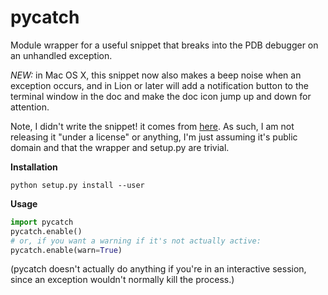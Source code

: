 pycatch
=======

Module wrapper for a useful snippet that breaks into the PDB debugger on an unhandled exception.

*NEW:* in Mac OS X, this snippet now also makes a beep noise when an exception occurs, and in Lion or later will add a notification button to the terminal window in the doc and make the doc icon jump up and down for attention.

Note, I didn't write the snippet! it comes from [here](http://code.activestate.com/recipes/65287-automatically-start-the-debugger-on-an-exception/). As such, I am not releasing it "under a license" or anything, I'm just assuming it's public domain and that the wrapper and setup.py are trivial.

**Installation**

```
python setup.py install --user
```

**Usage**

```python
import pycatch
pycatch.enable()
# or, if you want a warning if it's not actually active:
pycatch.enable(warn=True)
```

(pycatch doesn't actually do anything if you're in an interactive session, since an exception wouldn't normally kill the process.)
